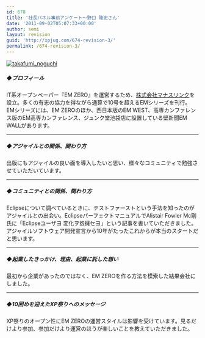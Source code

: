 ```yaml
---
id: 678
title: '社長パネル事前アンケート～野口 隆史さん'
date: '2011-09-02T05:07:33+00:00'
author: semi
layout: revision
guid: 'http://xpjug.com/674-revision-3/'
permalink: /674-revision-3/
---
```


[![](http://xpjug.com/wp-content/uploads/2011/09/takafumi_noguchi-150x150.jpg "takafumi_noguchi")](http://xpjug.com/wp-content/uploads/2011/09/takafumi_noguchi.jpg)

##### ◆プロフィール

IT系オープンペーパー『EM ZERO』を運営するため、[株式会社マナスリンク](http://www.manaslink.com/)を設立。多くの有志の協力を得ながら通算で10号を超えるEMシリーズを刊行。  
EMシリーズには、EM ZEROのほか、西日本版のEM WEST、高専カンファレンス版のEM高専カンファレンス、ジュンク堂池袋店に設置している壁新聞EM WALLがあります。

---

##### ◆アジャイルとの関係、関わり方

出版にもアジャイルの良い面を導入したいと思い、様々なコミュニティで勉強させていただいています。

---

##### ◆コミュニティとの関係、関わり方

Eclipseについて調べているときに、テストファーストという手法を知ったのがアジャイルとの出会い。EclipseパーフェクトマニュアルでAlistair Fowler Mc剛氏に「Eclipseユーザヨ 変化ヲ抱擁セヨ」という記事を書いていただきました。  
アジャイルソフトウェア開発宣言から10年がたったこれからが本当のスタートだと思います。

---

##### ◆起業したきっかけ、理由、起業に託した想い

最初から企業があったのではなく、EM ZEROを作る方法を模索した結果会社にしました。

---

##### ◆10回めを迎えたXP祭りへのメッセージ

XP祭りのオープン性にEM ZEROの運営スタイルは影響を受けています。見るだけより参加、参加だけより運営のほうが楽しいことを教えていただきました。